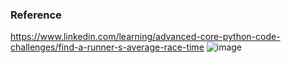 ### Reference
https://www.linkedin.com/learning/advanced-core-python-code-challenges/find-a-runner-s-average-race-time
![image](https://user-images.githubusercontent.com/70569635/147747617-b093da59-42fb-47d5-ab1c-37e62c963ca7.png)
